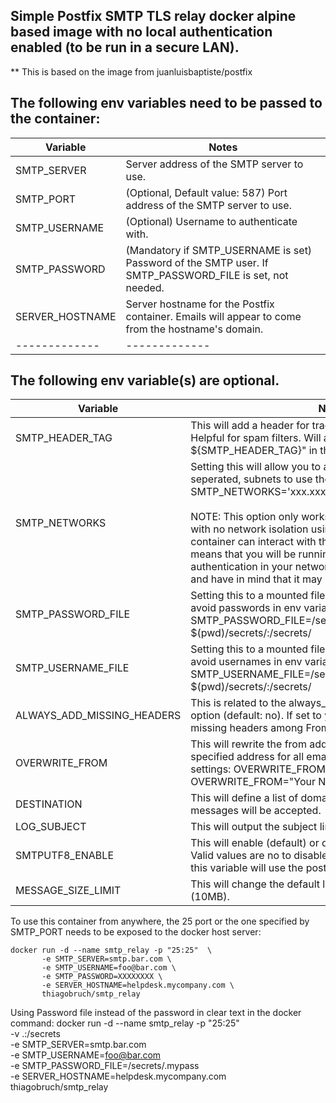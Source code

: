 ## Simple Postfix SMTP TLS relay docker⁠ alpine based image with no local authentication enabled (to be run in a secure LAN).

** This is based on the image from juanluisbaptiste/postfix

## The following env variables need to be passed to the container:
| Variable  | Notes |
| ------------- | ------------- |
| SMTP_SERVER | Server address of the SMTP server to use.|
| SMTP_PORT | (Optional, Default value: 587) Port address of the SMTP server to use.|
| SMTP_USERNAME | (Optional) Username to authenticate with.|
| SMTP_PASSWORD | (Mandatory if SMTP_USERNAME is set) Password of the SMTP user. If SMTP_PASSWORD_FILE is set, not needed.|
| SERVER_HOSTNAME | Server hostname for the Postfix container. Emails will appear to come from the hostname's domain.|
| ------------- | ------------- |

## The following env variable(s) are optional.
| Variable  | Notes |
| ------------- | ------------- |
| SMTP_HEADER_TAG | This will add a header for tracking messages upstream. Helpful for spam filters. Will appear as "RelayTag: ${SMTP_HEADER_TAG}" in the email headers.|
| SMTP_NETWORKS | Setting this will allow you to add additional, comma seperated, subnets to use the relay. Used like -e SMTP_NETWORKS='xxx.xxx.xxx.xxx/xx,xxx.xxx.xxx.xxx/xx'. <BR><BR> NOTE: This option only works when running the container with no network isolation using Docker's host mode⁠, so the container can interact with the Docker host's networks. This means that you will be running a SMTP relay with no authentication in your network. Use this option with caution, and have in mind that it may be removed in the future.|
| SMTP_PASSWORD_FILE | Setting this to a mounted file containing the password, to avoid passwords in env variables. Used like -e SMTP_PASSWORD_FILE=/secrets/smtp_password -v $(pwd)/secrets/:/secrets/|
| SMTP_USERNAME_FILE | Setting this to a mounted file containing the username, to avoid usernames in env variables. Used like -e SMTP_USERNAME_FILE=/secrets/smtp_username -v $(pwd)/secrets/:/secrets/|
| ALWAYS_ADD_MISSING_HEADERS | This is related to the always_add_missing_headers⁠ Postfix option (default: no). If set to yes, Postfix will always add missing headers among From:, To:, Date: or Message-ID:.|
| OVERWRITE_FROM | This will rewrite the from address overwriting it with the specified address for all email being relayed. Example settings: OVERWRITE_FROM=email@company.com⁠ OVERWRITE_FROM="Your Name" email@company.com⁠|
| DESTINATION | This will define a list of domains from which incoming messages will be accepted.|
| LOG_SUBJECT | This will output the subject line of messages in the log.|
| SMTPUTF8_ENABLE | This will enable (default) or disable support for SMTPUTF8. Valid values are no to disable and yes to enable. Not setting this variable will use the postfix default, which is yes.|
| MESSAGE_SIZE_LIMIT | This will change the default limit of 10240000 bytes (10MB).|

To use this container from anywhere, the 25 port or the one specified by SMTP_PORT needs to be exposed to the docker host server:
```
docker run -d --name smtp_relay -p "25:25"  \
       -e SMTP_SERVER=smtp.bar.com \
       -e SMTP_USERNAME=foo@bar.com \
       -e SMTP_PASSWORD=XXXXXXXX \
       -e SERVER_HOSTNAME=helpdesk.mycompany.com \
       thiagobruch/smtp_relay
```
Using Password file instead of the password in clear text in the docker command:
docker run -d --name smtp_relay -p "25:25"  \
       -v .:/secrets \
       -e SMTP_SERVER=smtp.bar.com \
       -e SMTP_USERNAME=foo@bar.com \
       -e  SMTP_PASSWORD_FILE=/secrets/.mypass \
       -e SERVER_HOSTNAME=helpdesk.mycompany.com \
       thiagobruch/smtp_relay

